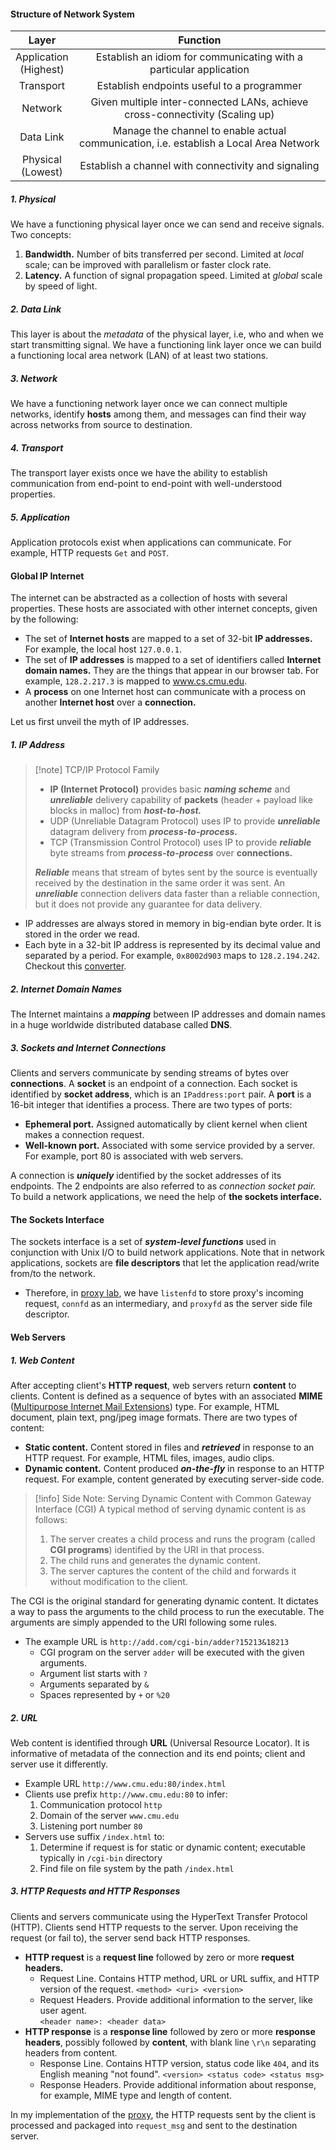 
#### Structure of Network System

|          Layer           |                                        Function                                        |
| :----------------------: | :------------------------------------------------------------------------------------: |
| Application<br>(Highest) |           Establish an idiom for communicating with a particular application           |
|        Transport         |                       Establish endpoints useful to a programmer                       |
|         Network          |      Given multiple inter-connected LANs, achieve cross-connectivity (Scaling up)      |
|        Data Link         | Manage the channel to enable actual communication, i.e. establish a Local Area Network |
|  Physical <br>(Lowest)   |                  Establish a channel with connectivity and signaling                   |

##### 1. Physical
We have a functioning physical layer once we can send and receive signals. Two concepts:
1. **Bandwidth.** Number of bits transferred per second. Limited at *local* scale; can be improved with parallelism or faster clock rate.
2. **Latency.** A function of signal propagation speed. Limited at *global* scale by speed of light. 
##### 2. Data Link
This layer is about the *metadata* of the physical layer, i.e, who and when we start transmitting signal. We have a functioning link layer once we can build a functioning local area network (LAN) of at least two stations. 
##### 3. Network
We have a functioning network layer once we can connect multiple networks, identify **hosts** among them, and messages can find their way across networks from source to destination.
##### 4. Transport
The transport layer exists once we have the ability to establish communication from end-point to end-point with well-understood properties.
##### 5. Application
Application protocols exist when applications can communicate. For example, HTTP requests `Get` and `POST`.

#### Global IP Internet
The internet can be abstracted as a collection of hosts with several properties. These hosts are associated with other internet concepts, given by the following:
- The set of **Internet hosts** are mapped to a set of 32-bit **IP addresses.** For example, the local host `127.0.0.1`.
- The set of **IP addresses** is mapped to a set of identifiers called **Internet domain names.** They are the things that appear in our browser tab. For example, `128.2.217.3` is mapped to www.cs.cmu.edu.
- A **process** on one Internet host can communicate with a process on another **Internet host** over a **connection.**

Let us first unveil the myth of IP addresses. 
##### 1. IP Address
>[!note] TCP/IP Protocol Family
>- **IP (Internet Protocol)** provides basic ***naming scheme*** and ***unreliable*** delivery capability of **packets** (header + payload like blocks in malloc) from ***host-to-host.***
>- UDP (Unreliable Datagram Protocol) uses IP to provide ***unreliable*** datagram delivery from ***process-to-process.***
>- TCP (Transmission Control Protocol) uses IP to provide ***reliable*** byte streams from ***process-to-process*** over **connections.**
>
>***Reliable*** means that stream of bytes sent by the source is eventually received by the destination in the same order it was sent. An ***unreliable*** connection delivers data faster than a reliable connection, but it does not provide any guarantee for data delivery.

- IP addresses are always stored in memory in big-endian byte order. It is stored in the order we read.
- Each byte in a 32-bit IP address is represented by its decimal value and separated by a period. For example, `0x8002d903` maps to `128.2.194.242`. Checkout this [converter](https://www.browserling.com/tools/ip-to-hex).
##### 2. Internet Domain Names
The Internet maintains a ***mapping*** between IP addresses and domain names in a huge worldwide distributed database called **DNS**.
##### 3. Sockets and Internet Connections
Clients and servers communicate by sending streams of bytes over **connections**. A **socket** is an endpoint of a connection. Each socket is identified by **socket address**, which is an `IPaddress:port` pair. A **port** is a 16-bit integer that identifies a process. There are two types of ports:
- **Ephemeral port.** Assigned automatically by client kernel when client makes a connection request.
- **Well-known port.** Associated with some service provided by a server. For example, port 80 is associated with web servers.

A connection is ***uniquely*** identified by the socket addresses of its endpoints. The 2 endpoints are also referred to as *connection socket pair.* To build a network applications, we need the help of **the sockets interface.**

#### The Sockets Interface
The sockets interface is a set of ***system-level functions*** used in conjunction with Unix I/O to build network applications. Note that in network applications, sockets are **file descriptors** that let the application read/write from/to the network. 
- Therefore, in [proxy lab](https://github.com/cmu15213-s24/proxylab-s24-gpxxlt/compare/8f6f830d3db5a5981f613e9b48554df63c7a9bd0...1ca76c37017bf8b40b3a7b2ccc5c7065d5554319), we have `listenfd` to store proxy's incoming request, `connfd` as an intermediary, and `proxyfd` as the server side file descriptor.

#### Web Servers
##### 1. Web Content
After accepting client's **HTTP request**, web servers return **content** to clients. Content is defined as a sequence of bytes with an associated **MIME** ([Multipurpose Internet Mail Extensions](**http://www.iana.org/assignments/media-types/media-types.xhtml**)) type. For example, HTML document, plain text, png/jpeg image formats. There are two types of content:
- **Static content.** Content stored in files and ***retrieved*** in response to an HTTP request. For example, HTML files, images, audio clips.
- **Dynamic content.** Content produced ***on-the-fly*** in response to an HTTP request. For example, content generated by executing server-side code.

>[!info] Side Note: Serving Dynamic Content with Common Gateway Interface (CGI)
>A typical method of serving dynamic content is as follows:
>1. The server creates a child process and runs the program (called **CGI programs**) identified by the URI in that process.
>2. The child runs and generates the dynamic content.
>3. The server captures the content of the child and forwards it without modification to the client.

The CGI is the original standard for generating dynamic content. It dictates a way to pass the arguments to the child process to run the executable. The arguments are simply appended to the URI following some rules.
- The example URL is `http://add.com/cgi-bin/adder?15213&18213`
	- CGI program on the server `adder` will be executed with the given arguments.
	- Argument list starts with `?`
	- Arguments separated by `&`
	- Spaces represented by `+` or `%20`
##### 2. URL
Web content is identified through **URL** (Universal Resource Locator). It is informative of metadata of the connection and its end points; client and server use it differently. 
- Example URL `http://www.cmu.edu:80/index.html`
- Clients use prefix `http://www.cmu.edu:80` to infer:
	1. Communication protocol `http`
	2. Domain of the server `www.cmu.edu`
	3. Listening port number `80`
- Servers use suffix `/index.html` to:
	1. Determine if request is for static or dynamic content; executable typically in `/cgi-bin` directory
	2. Find file on file system by the path `/index.html`

##### 3.  HTTP Requests and HTTP Responses
Clients and servers communicate using the HyperText Transfer Protocol (HTTP). Clients send HTTP requests to the server. Upon receiving the request (or fail to), the server send back HTTP responses.
- **HTTP request** is a **request line** followed by zero or more **request headers.** 
	- Request Line. Contains HTTP method, URL or URL suffix, and HTTP version of the request. `<method> <uri> <version>` 
	- Request Headers. Provide additional information to the server, like user agent.                        
	  `<header name>: <header data>`
- **HTTP response** is a **response line** followed by zero or more **response headers**, possibly followed by **content**, with blank line `\r\n` separating headers from content.
	- Response Line. Contains HTTP version, status code like `404`, and its English meaning "not found". `<version> <status code> <status msg>`
	- Response Headers. Provide additional information about response, for example, MIME type and length of content.

In my implementation of the [proxy](https://github.com/cmu15213-s24/proxylab-s24-gpxxlt/compare/8f6f830d3db5a5981f613e9b48554df63c7a9bd0...1ca76c37017bf8b40b3a7b2ccc5c7065d5554319), the HTTP requests sent by the client is processed and packaged into `request_msg` and sent to the destination server.